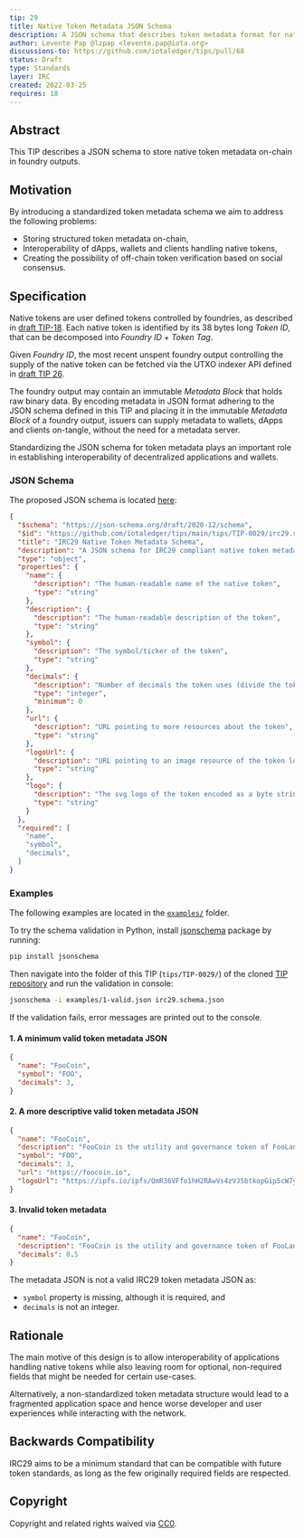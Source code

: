 ```yaml
---
tip: 29
title: Native Token Metadata JSON Schema
description: A JSON schema that describes token metadata format for native token foundries.
author: Levente Pap @lzpap <levente.pap@iota.org>
discussions-to: https://github.com/iotaledger/tips/pull/68
status: Draft
type: Standards
layer: IRC
created: 2022-03-25
requires: 18
---
```


## Abstract

This TIP describes a JSON schema to store native token metadata on-chain in foundry outputs.

## Motivation

By introducing a standardized token metadata schema we aim to address the following problems:
 - Storing structured token metadata on-chain,
 - Interoperability of dApps, wallets and clients handling native tokens,
 - Creating the possibility of off-chain token verification based on social consensus.

## Specification

Native tokens are user defined tokens controlled by foundries, as described in
[draft TIP-18](https://github.com/iotaledger/tips/pull/38). Each native token is identified by its 38 bytes long
<i>Token ID</i>, that can be decomposed into <i>Foundry ID</i> + <i>Token Tag</i>.

Given <i>Foundry ID</i>, the most recent unspent foundry output controlling the supply of the native token can be
fetched via the UTXO indexer API defined in [draft TIP 26](https://github.com/iotaledger/tips/pull/62).

The foundry output may contain an immutable <i>Metadata Block</i> that holds raw binary data. By encoding metadata in
JSON format adhering to the JSON schema defined in this TIP and placing it in the immutable <i>Metadata Block</i> of
a foundry output, issuers can supply metadata to wallets, dApps and clients on-tangle, without the need for a
metadata server.

Standardizing the JSON schema for token metadata plays an important role in establishing interoperability of
decentralized applications and wallets.

### JSON Schema

The proposed JSON schema is located [here](./irc29.schema.json):

```json
{
  "$schema": "https://json-schema.org/draft/2020-12/schema",
  "$id": "https://github.com/iotaledger/tips/main/tips/TIP-0029/irc29.schema.json",
  "title": "IRC29 Native Token Metadata Schema",
  "description": "A JSON schema for IRC29 compliant native token metadata",
  "type": "object",
  "properties": {
    "name": {
      "description": "The human-readable name of the native token",
      "type": "string"
    },
    "description": {
      "description": "The human-readable description of the token",
      "type": "string"
    },
    "symbol": {
      "description": "The symbol/ticker of the token",
      "type": "string"
    },
    "decimals": {
      "description": "Number of decimals the token uses (divide the token amount by 10^decimals to get its user representation)",
      "type": "integer",
      "minimum": 0
    },
    "url": {
      "description": "URL pointing to more resources about the token",
      "type": "string"
    },
    "logoUrl": {
      "description": "URL pointing to an image resource of the token logo",
      "type": "string"
    },
    "logo": {
      "description": "The svg logo of the token encoded as a byte string",
      "type": "string"
    }
  },
  "required": [
    "name",
    "symbol",
    "decimals",
  ]
}
```

### Examples

The following examples are located in the [`examples/`](./examples) folder.

To try the schema validation in Python, install [jsonschema](https://python-jsonschema.readthedocs.io/en/stable/)
package by running:
```bash
pip install jsonschema
```
Then navigate into the folder of this TIP (`tips/TIP-0029/`) of the cloned
[TIP repository](https://github.com/iotaledger/tips/tree/token-metadata-schema) and run the validation in console:
```bash
jsonschema -i examples/1-valid.json irc29.schema.json
```

If the validation fails, error messages are printed out to the console.

#### 1. A minimum valid token metadata JSON

```json
{
  "name": "FooCoin",
  "symbol": "FOO",
  "decimals": 3,
}
```

#### 2. A more descriptive valid token metadata JSON

```json
{
  "name": "FooCoin",
  "description": "FooCoin is the utility and governance token of FooLand, a revolutionary protocol in the play-to-earn crypto gaming field.",
  "symbol": "FOO",
  "decimals": 3,
  "url": "https://foocoin.io",
  "logoUrl": "https://ipfs.io/ipfs/QmR36VFfo1hH2RAwVs4zVJ5btkopGip5cW7ydY4jUQBrkR"
}
```

#### 3. Invalid token metadata

```json
{
  "name": "FooCoin",
  "description": "FooCoin is the utility and governance token of FooLand, a revolutionary protocol in the play-to-earn crypto gaming field.",
  "decimals": 0.5
}
```
The metadata JSON is not a valid IRC29 token metadata JSON as:
- `symbol` property is missing, although it is required, and
- `decimals` is not an integer.

## Rationale

The main motive of this design is to allow interoperability of applications handling native tokens while also leaving
room for optional, non-required fields that might be needed for certain use-cases.

Alternatively, a non-standardized token metadata structure would lead to a fragmented application space and hence
worse developer and user experiences while interacting with the network.

## Backwards Compatibility
IRC29 aims to be a minimum standard that can be compatible with future token standards, as long as the few originally
required fields are respected.

## Copyright
Copyright and related rights waived via [CC0](https://creativecommons.org/publicdomain/zero/1.0/).

